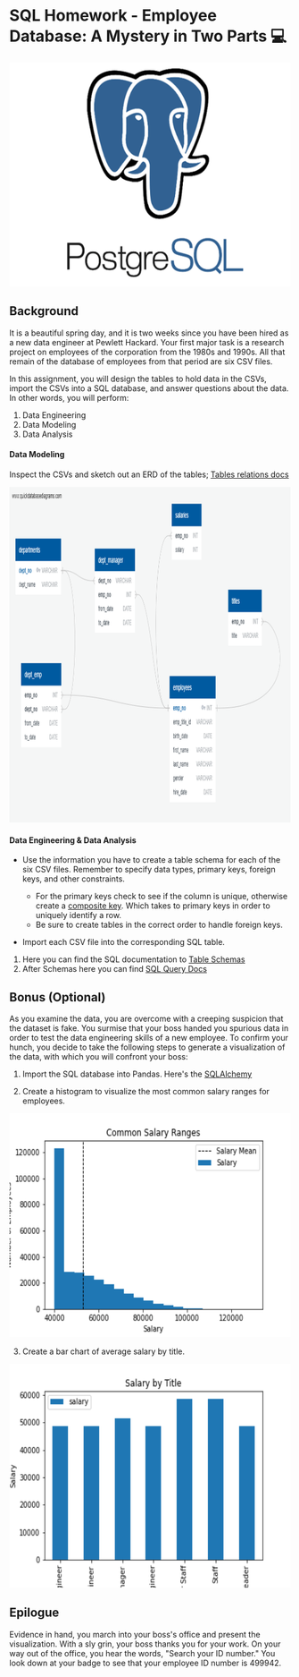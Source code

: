 # SQL Homework - Employee Database: A Mystery in Two Parts :computer:

<p align='center'>
<a><img height="400" src="https://github.com/JavierSada/sql-challenge/blob/main/Images/postgresql-icon-12.jpg"></a>
</p>

## Background

It is a beautiful spring day, and it is two weeks since you have been hired as a new data engineer at Pewlett Hackard. Your first major task is a research project on employees of the corporation from the 1980s and 1990s. All that remain of the database of employees from that period are six CSV files.

In this assignment, you will design the tables to hold data in the CSVs, import the CSVs into a SQL database, and answer questions about the data. In other words, you will perform:

1. Data Engineering
2. Data Modeling
3. Data Analysis

#### Data Modeling

Inspect the CSVs and sketch out an ERD of the tables; [Tables relations docs](https://github.com/JavierSada/sql-challenge/blob/main/Coding/QuickDBD-Tables%20Relations.pdf)

<p align='center'>
<a><img height="600" src="https://github.com/JavierSada/sql-challenge/blob/main/Images/QuickDBD.PNG"></a>
</p>

#### Data Engineering & Data Analysis

* Use the information you have to create a table schema for each of the six CSV files. Remember to specify data types, primary keys, foreign keys, and other constraints.

  * For the primary keys check to see if the column is unique, otherwise create a [composite key](https://en.wikipedia.org/wiki/Compound_key). Which takes to primary keys in order to uniquely identify a row.
  * Be sure to create tables in the correct order to handle foreign keys.

* Import each CSV file into the corresponding SQL table. 

1. Here you can find the SQL documentation to [Table Schemas](https://github.com/JavierSada/sql-challenge/blob/main/Coding/QuickDBD-Tables%20Relations.sql)
2. After Schemas here you can find [SQL Query Docs](https://github.com/JavierSada/sql-challenge/blob/main/Coding/Queries%20QuickDBD.sql)

## Bonus (Optional)

As you examine the data, you are overcome with a creeping suspicion that the dataset is fake. You surmise that your boss handed you spurious data in order to test the data engineering skills of a new employee. To confirm your hunch, you decide to take the following steps to generate a visualization of the data, with which you will confront your boss:

1. Import the SQL database into Pandas. Here's the [SQLAlchemy](https://github.com/JavierSada/sql-challenge/blob/main/Coding/Bonus%20SQL%20Challenge.ipynb) 

2. Create a histogram to visualize the most common salary ranges for employees.

<p align='left'>
<a><img height="400" src="https://github.com/JavierSada/sql-challenge/blob/main/Images/Common%20Salary%20Ranges.png"></a>
</p>

3. Create a bar chart of average salary by title.

<p align='left'>
<a><img height="400" src="https://github.com/JavierSada/sql-challenge/blob/main/Images/Salary%20by%20Title.png"></a>
</p>

## Epilogue

Evidence in hand, you march into your boss's office and present the visualization. With a sly grin, your boss thanks you for your work. On your way out of the office, you hear the words, "Search your ID number." You look down at your badge to see that your employee ID number is 499942.
